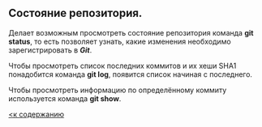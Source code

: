 ## Состояние репозитория.

Делает возможным просмотреть состояние репозитория команда **git status**, то есть позволяет узнать, какие изменения необходимо зарегистрировать в ***Git***. 

Чтобы просмотреть список последних коммитов и их хеши SHA1 понадобится команда **git log**, появится список начиная с последнего.

Чтобы просмотреть информацию по определённому коммиту используется команда **git show**.

[<к содержанию](./readme.md)
